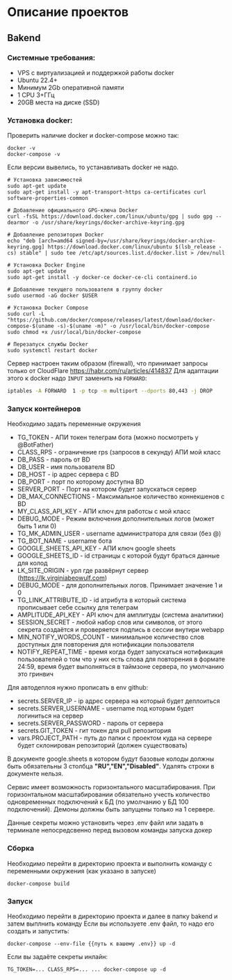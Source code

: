 # Описание проектов

## Bakend

### Системные требования:
* VPS с виртуализацией и поддержкой работы docker
* Ubuntu 22.4+
* Минимум 2Gb оперативной памяти
* 1 CPU 3+ГГц
* 20GB места на диске (SSD)

### Установка docker:

Проверить наличие docker и docker-compose можно так:
```shell
docker -v
docker-compose -v
```
Если версии вывелись, то устанавливать docker не надо.

```shell
# Установка зависимостей
sudo apt-get update
sudo apt-get install -y apt-transport-https ca-certificates curl software-properties-common

# Добавление официального GPG-ключа Docker
curl -fsSL https://download.docker.com/linux/ubuntu/gpg | sudo gpg --dearmor -o /usr/share/keyrings/docker-archive-keyring.gpg

# Добавление репозитория Docker
echo "deb [arch=amd64 signed-by=/usr/share/keyrings/docker-archive-keyring.gpg] https://download.docker.com/linux/ubuntu $(lsb_release -cs) stable" | sudo tee /etc/apt/sources.list.d/docker.list > /dev/null

# Установка Docker Engine
sudo apt-get update
sudo apt-get install -y docker-ce docker-ce-cli containerd.io

# Добавление текущего пользователя в группу docker
sudo usermod -aG docker $USER

# Установка Docker Compose
sudo curl -L "https://github.com/docker/compose/releases/latest/download/docker-compose-$(uname -s)-$(uname -m)" -o /usr/local/bin/docker-compose
sudo chmod +x /usr/local/bin/docker-compose

# Перезапуск службы Docker
sudo systemctl restart docker
```

Сервер настроен таким образом (firewall), что принимает запросы только от CloudFlare
https://habr.com/ru/articles/414837
Для адаптации этого к docker надо `INPUT` заменить на `FORWARD`:
```bash 
iptables -A FORWARD  1 -p tcp -m multiport --dports 80,443 -j DROP
```

### Запуск контейнеров

Необходимо задать переменные окружения
* TG_TOKEN - АПИ токен телеграм бота (можно посмотреть у @BotFather)
* CLASS_RPS - ограничение rps (запросов в секунду) АПИ мой класс
* DB_PASS - пароль от BD
* DB_USER - имя пользователя BD
* DB_HOST - ip адрес сервера с BD
* DB_PORT - порт по которому доступна BD
* SERVER_PORT - Порт на котором будет запускаться сервер
* DB_MAX_CONNECTIONS - Максимальное количество коннекшенов с BD
* MY_CLASS_API_KEY - АПИ ключ для работсы с мой класс
* DEBUG_MODE - Режим включения дополнительных логов (может быть 1 или 0)
* TG_MK_ADMIN_USER - username администратора для связи (без @)
* TG_BOT_NAME - username бота
* GOOGLE_SHEETS_API_KEY - АПИ ключ google sheets
* GOOGLE_SHEETS_ID - id страницы с которой будут браться данные для колод
* LK_SITE_ORIGIN - урл где развёрнут сервер (https://lk.virginiabeowulf.com)
* DEBUG_MODE - для дополнительных логов. Принимает значение 1 и 0
* TG_LINK_ATTRIBUTE_ID - id атрибута в который система прописывает себе ссылку для телеграм
* AMPLITUDE_API_KEY - API ключ для амплитуды (система аналитики)
* SESSION_SECRET - любой набор слов или символов, от этого секрета создаётся и проверяется подпись в сессии внутири webapp
* MIN_NOTIFY_WORDS_COUNT - минимальное количество cлов доступных для повторения для нотификации пользователя
* NOTIFY_REPEAT_TIME - время когда будет запускаться нотификация пользователей о том что у них есть слова для повторения в формате 24:59, время будет выполняться в таймзоне сервера, по умолчанию это гринвич

Для автодеплоя нужно прописать в env github:
* secrets.SERVER_IP - ip адрес сервера на который будет деплоиться
* secrets.SERVER_USERNAME - username под которым будет логиниться на сервер
* secrets.SERVER_PASSWORD - пароль от сервера
* secrets.GIT_TOKEN - гит токен для pull репозитория
* vars.PROJECT_PATH - путь до папки с проектом куда на сервере будет склонирован репозиторий (должен существовать)

В документе google.sheets в котором будут базовые колоды должны быть обязательны 3 столбца **"RU","EN","Disabled"**.
Удалять строки в документе нельзя.

Сервис имеет возможность горизонтального масштабирования.
При горизонтальном масштабировании обязательно учесть количество одновременных подключений к БД (по умолчанию у БД 100 подключений).
Демоны должны быть запущены только на 1 сервере.

Данные секреты можно установить через .env файл или задать в терминале непосредсвенно перед вызовом команды запуска докер

### Сборка

Необходимо перейти в директорию проекта и выполнить команду с переменными окружения (как указано в запуске)
```shell
docker-compose build
```

### Запуск
Необходимо перейти в директорию проекта и далее в папку bakend и затем выплнить команду
Если вы используете .env файл, то надо его создать и запустить:
```shell
docker-compose --env-file {{путь к вашему .env}} up -d
```
Если вы задаёте секреты инлайн:
```shell
TG_TOKEN=... CLASS_RPS=... ... docker-compose up -d
```
